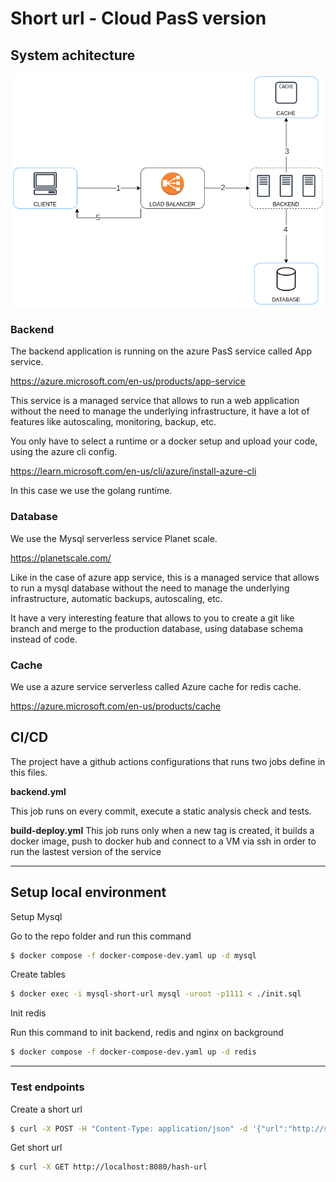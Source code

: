 # Short url - Cloud PasS version


## System achitecture
![Diagram](./system_architecture.png)

### Backend
The backend application is running on the azure PasS service called 
App service.

https://azure.microsoft.com/en-us/products/app-service

This service is a managed service that allows to run a web application without the need to manage the underlying infrastructure, it have a lot of features like autoscaling, monitoring, backup, etc.

You only have to select a runtime or a docker setup and upload your code, 
using the azure cli config.

https://learn.microsoft.com/en-us/cli/azure/install-azure-cli

In this case we use the golang runtime.

### Database
We use the Mysql serverless service  Planet scale.

https://planetscale.com/

Like in the case of azure app service, this is a managed service that allows to run a mysql database without the need to manage the underlying infrastructure, automatic backups, autoscaling, etc.

It have a very interesting feature that allows to you to create a git like branch and merge to the production database, using database schema instead of code.

### Cache 
We use a azure service serverless called Azure cache for redis cache.

https://azure.microsoft.com/en-us/products/cache



## CI/CD
The project have a github actions configurations that runs two jobs define in this files.

**backend.yml**

This job runs on every commit, execute a static analysis check and tests.


**build-deploy.yml**
This job runs only when a new tag is created, it builds a docker image, push to docker hub and connect to a VM via ssh in order to run the lastest version of the service

---

## Setup local environment

Setup Mysql 

Go to the repo folder and run this command 
```bash
$ docker compose -f docker-compose-dev.yaml up -d mysql 
```

Create tables 
```bash
$ docker exec -i mysql-short-url mysql -uroot -p1111 < ./init.sql
```

Init redis

Run this command to init backend, redis and nginx on background
```bash
$ docker compose -f docker-compose-dev.yaml up -d redis 
```


--- 
### Test endpoints

Create a short url
```bash
$ curl -X POST -H "Content-Type: application/json" -d '{"url":"http://site.com"}' http://localhost:8080/create-url
```

Get short url 
```bash
$ curl -X GET http://localhost:8080/hash-url
```







